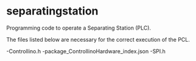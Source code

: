# separatingstation

Programming code to operate a Separating Station (PLC). 

The files listed below are necessary for the correct execution of the PCL.

-Controllino.h
-package_ControllinoHardware_index.json
-SPI.h
